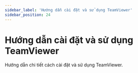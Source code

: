 ```yaml
---
sidebar_label: 'Hướng dẫn cài đặt và sử dụng TeamViewer'
sidebar_position: 24
---
```


# Hướng dẫn cài đặt và sử dụng TeamViewer

Hướng dẫn chi tiết cách cài đặt và sử dụng TeamViewer.